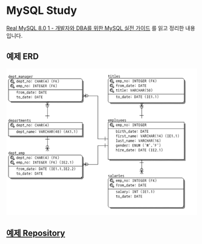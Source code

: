 # MySQL Study

[Real MySQL 8.0 1 - 개발자와 DBA를 위한 MySQL 실전 가이드](https://www.aladin.co.kr/shop/wproduct.aspx?ItemId=284710853) 를 읽고 정리한 내용입니다.

## 예제 ERD

<div align="center">
    <img src="./static/img/1.PNG" alt="" />
</div>

## [예제 Repository](https://github.com/wikibook/realmysql80) 